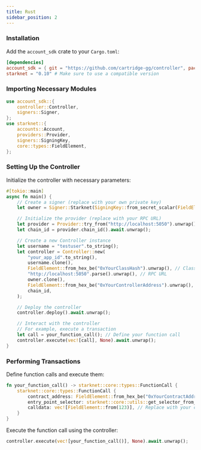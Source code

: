 ```yaml
---
title: Rust
sidebar_position: 2
---
```


### Installation

Add the `account_sdk` crate to your `Cargo.toml`:

```toml
[dependencies]
account_sdk = { git = "https://github.com/cartridge-gg/controller", package = "account_sdk" }
starknet = "0.10" # Make sure to use a compatible version
```

### Importing Necessary Modules

```rust
use account_sdk::{
    controller::Controller,
    signers::Signer,
};
use starknet::{
    accounts::Account,
    providers::Provider,
    signers::SigningKey,
    core::types::FieldElement,
};
```

### Setting Up the Controller

Initialize the controller with necessary parameters:

```rust
#[tokio::main]
async fn main() {
    // Create a signer (replace with your own private key)
    let owner = Signer::Starknet(SigningKey::from_secret_scalar(FieldElement::from_hex_be("0xYourPrivateKey").unwrap()));

    // Initialize the provider (replace with your RPC URL)
    let provider = Provider::try_from("http://localhost:5050").unwrap();
    let chain_id = provider.chain_id().await.unwrap();

    // Create a new Controller instance
    let username = "testuser".to_string();
    let controller = Controller::new(
        "your_app_id".to_string(),
        username.clone(),
        FieldElement::from_hex_be("0xYourClassHash").unwrap(), // Class hash
        "http://localhost:5050".parse().unwrap(), // RPC URL
        owner.clone(),
        FieldElement::from_hex_be("0xYourControllerAddress").unwrap(), // Controller address
        chain_id,
    );

    // Deploy the controller
    controller.deploy().await.unwrap();

    // Interact with the controller
    // For example, execute a transaction
    let call = your_function_call(); // Define your function call
    controller.execute(vec![call], None).await.unwrap();
}
```

### Performing Transactions

Define function calls and execute them:

```rust
fn your_function_call() -> starknet::core::types::FunctionCall {
    starknet::core::types::FunctionCall {
        contract_address: FieldElement::from_hex_be("0xYourContractAddress").unwrap(),
        entry_point_selector: starknet::core::utils::get_selector_from_name("yourEntryPoint").unwrap(),
        calldata: vec![FieldElement::from(123)], // Replace with your calldata
    }
}
```

Execute the function call using the controller:

```rust
controller.execute(vec![your_function_call()], None).await.unwrap();
```

